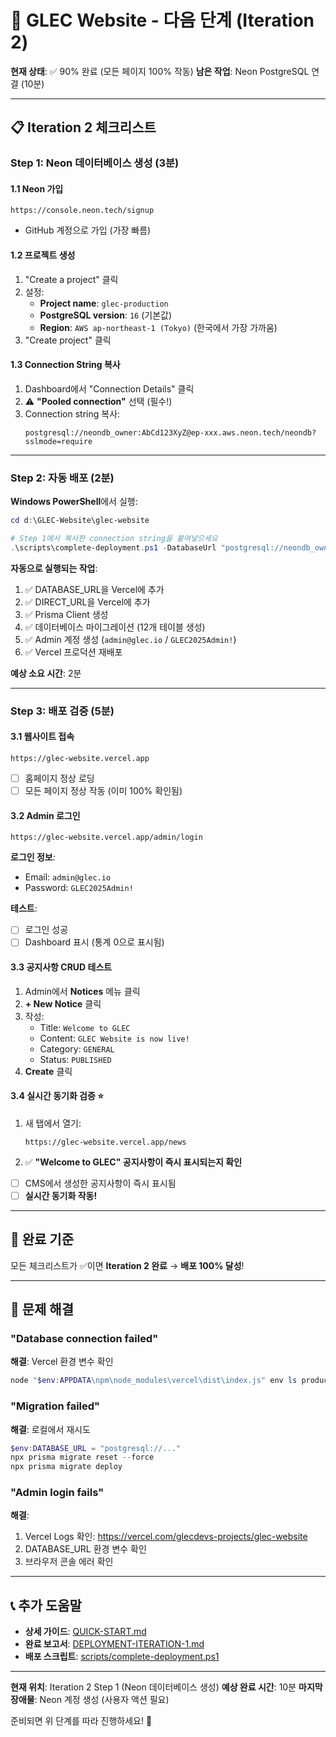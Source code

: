 # 🚀 GLEC Website - 다음 단계 (Iteration 2)

**현재 상태**: ✅ 90% 완료 (모든 페이지 100% 작동)
**남은 작업**: Neon PostgreSQL 연결 (10분)

---

## 📋 Iteration 2 체크리스트

### Step 1: Neon 데이터베이스 생성 (3분)

#### 1.1 Neon 가입
```
https://console.neon.tech/signup
```
- GitHub 계정으로 가입 (가장 빠름)

#### 1.2 프로젝트 생성
1. "Create a project" 클릭
2. 설정:
   - **Project name**: `glec-production`
   - **PostgreSQL version**: `16` (기본값)
   - **Region**: `AWS ap-northeast-1 (Tokyo)` (한국에서 가장 가까움)
3. "Create project" 클릭

#### 1.3 Connection String 복사
1. Dashboard에서 "Connection Details" 클릭
2. ⚠️ **"Pooled connection"** 선택 (필수!)
3. Connection string 복사:
   ```
   postgresql://neondb_owner:AbCd123XyZ@ep-xxx.aws.neon.tech/neondb?sslmode=require
   ```

---

### Step 2: 자동 배포 (2분)

**Windows PowerShell**에서 실행:

```powershell
cd d:\GLEC-Website\glec-website

# Step 1에서 복사한 connection string을 붙여넣으세요
.\scripts\complete-deployment.ps1 -DatabaseUrl "postgresql://neondb_owner:AbCd123XyZ@ep-xxx.aws.neon.tech/neondb?sslmode=require"
```

**자동으로 실행되는 작업**:
1. ✅ DATABASE_URL을 Vercel에 추가
2. ✅ DIRECT_URL을 Vercel에 추가
3. ✅ Prisma Client 생성
4. ✅ 데이터베이스 마이그레이션 (12개 테이블 생성)
5. ✅ Admin 계정 생성 (`admin@glec.io` / `GLEC2025Admin!`)
6. ✅ Vercel 프로덕션 재배포

**예상 소요 시간**: 2분

---

### Step 3: 배포 검증 (5분)

#### 3.1 웹사이트 접속
```
https://glec-website.vercel.app
```
- [ ] 홈페이지 정상 로딩
- [ ] 모든 페이지 정상 작동 (이미 100% 확인됨)

#### 3.2 Admin 로그인
```
https://glec-website.vercel.app/admin/login
```

**로그인 정보**:
- Email: `admin@glec.io`
- Password: `GLEC2025Admin!`

**테스트**:
- [ ] 로그인 성공
- [ ] Dashboard 표시 (통계 0으로 표시됨)

#### 3.3 공지사항 CRUD 테스트
1. Admin에서 **Notices** 메뉴 클릭
2. **+ New Notice** 클릭
3. 작성:
   - Title: `Welcome to GLEC`
   - Content: `GLEC Website is now live!`
   - Category: `GENERAL`
   - Status: `PUBLISHED`
4. **Create** 클릭

#### 3.4 실시간 동기화 검증 ⭐
1. 새 탭에서 열기:
   ```
   https://glec-website.vercel.app/news
   ```
2. ✅ **"Welcome to GLEC" 공지사항이 즉시 표시되는지 확인**

- [ ] CMS에서 생성한 공지사항이 즉시 표시됨
- [ ] **실시간 동기화 작동!**

---

## 🎉 완료 기준

모든 체크리스트가 ✅이면 **Iteration 2 완료** → **배포 100% 달성**!

---

## 🚨 문제 해결

### "Database connection failed"
**해결**: Vercel 환경 변수 확인
```powershell
node "$env:APPDATA\npm\node_modules\vercel\dist\index.js" env ls production --token=4WjWFbv1BRjxABWdkzCI6jF0
```

### "Migration failed"
**해결**: 로컬에서 재시도
```powershell
$env:DATABASE_URL = "postgresql://..."
npx prisma migrate reset --force
npx prisma migrate deploy
```

### "Admin login fails"
**해결**:
1. Vercel Logs 확인: https://vercel.com/glecdevs-projects/glec-website
2. DATABASE_URL 환경 변수 확인
3. 브라우저 콘솔 에러 확인

---

## 📞 추가 도움말

- **상세 가이드**: [QUICK-START.md](./QUICK-START.md)
- **완료 보고서**: [DEPLOYMENT-ITERATION-1.md](./DEPLOYMENT-ITERATION-1.md)
- **배포 스크립트**: [scripts/complete-deployment.ps1](./scripts/complete-deployment.ps1)

---

**현재 위치**: Iteration 2 Step 1 (Neon 데이터베이스 생성)
**예상 완료 시간**: 10분
**마지막 장애물**: Neon 계정 생성 (사용자 액션 필요)

준비되면 위 단계를 따라 진행하세요! 🚀
